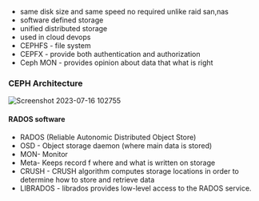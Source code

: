 * same disk size and same speed no required unlike raid san,nas
* software defined storage
* unified distributed storage
* used in cloud devops
* CEPHFS - file system
* CEPFX - provide both authentication and authorization
* Ceph MON - provides opinion about data that what is right
### CEPH Architecture

![Screenshot 2023-07-16 102755](https://github.com/shubnimkar/Storage-Backup-Management/assets/46809421/9dc67446-b3b4-4ab3-8f2f-f047fa4b8882)



#### RADOS software 
* RADOS (Reliable Autonomic Distributed Object Store)
* OSD - Object storage daemon (where main data is stored)
* MON- Monitor
* Meta- Keeps record f where and what is written on storage
* CRUSH -  CRUSH algorithm computes storage locations in order to determine how to store and retrieve data
* LIBRADOS - librados provides low-level access to the RADOS service.
